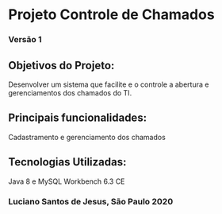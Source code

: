 # Projeto Controle de Chamados
### Versão 1

## Objetivos do Projeto:
Desenvolver um sistema que facilite e o controle a abertura e gerenciamentos dos chamados
do TI.

## Principais funcionalidades:
Cadastramento e gerenciamento dos chamados

## Tecnologias Utilizadas:
Java 8 e MySQL Workbench 6.3 CE


### Luciano Santos de Jesus, São Paulo 2020
